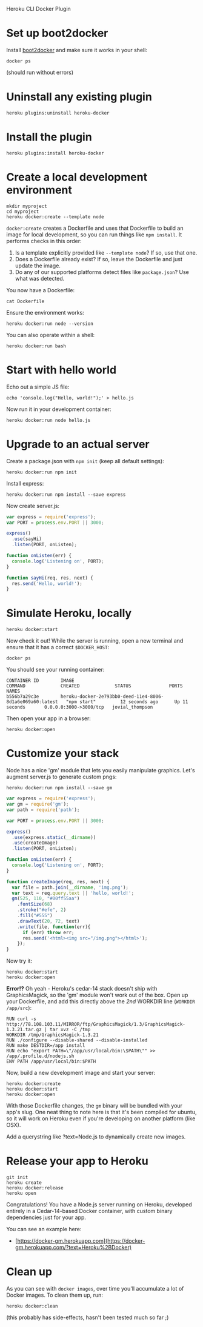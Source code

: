 Heroku CLI Docker Plugin

# Set up boot2docker

Install [boot2docker](http://boot2docker.io/) and make sure it works in your shell:

```
docker ps
```

(should run without errors)

# Uninstall any existing plugin

```
heroku plugins:uninstall heroku-docker
```

# Install the plugin

```
heroku plugins:install heroku-docker
```

# Create a local development environment

```
mkdir myproject
cd myproject
heroku docker:create --template node
```

`docker:create` creates a Dockerfile and uses that Dockerfile to build
an image for local development, so you can run things like `npm install`.
It performs checks in this order:

1. Is a template explicitly provided like `--template node`? If so, use that one.
2. Does a Dockerfile already exist? If so, leave the Dockerfile and just update the image.
3. Do any of our supported platforms detect files like `package.json`? Use what was detected.

You now have a Dockerfile:

```
cat Dockerfile
```

Ensure the environment works:

```
heroku docker:run node --version
```

You can also operate within a shell:

```
heroku docker:run bash
```

# Start with hello world

Echo out a simple JS file:

```
echo 'console.log("Hello, world!");' > hello.js
```

Now run it in your development container:

```
heroku docker:run node hello.js
```

# Upgrade to an actual server

Create a package.json with `npm init` (keep all default settings):

```
heroku docker:run npm init
```

Install express:

```
heroku docker:run npm install --save express
```

Now create server.js:

```js
var express = require('express');
var PORT = process.env.PORT || 3000;

express()
  .use(sayHi)
  .listen(PORT, onListen);

function onListen(err) {
  console.log('Listening on', PORT);
}

function sayHi(req, res, next) {
  res.send('Hello, world!');
}
```

# Simulate Heroku, locally

```
heroku docker:start
```

Now check it out! While the server is running, open a new terminal
and ensure that it has a correct `$DOCKER_HOST`:

```
docker ps
```

You should see your running container:

```
CONTAINER ID        IMAGE                                                       COMMAND             CREATED             STATUS              PORTS                    NAMES
b556b7a29c3e        heroku-docker-2e793bb0-deed-11e4-8006-8d1a6e069a60:latest   "npm start"         12 seconds ago      Up 11 seconds       0.0.0.0:3000->3000/tcp   jovial_thompson
```

Then open your app in a browser:

```
heroku docker:open
```

# Customize your stack

Node has a nice 'gm' module that lets you easily manipulate graphics.
Let's augment server.js to generate custom pngs:

```
heroku docker:run npm install --save gm
```

```js
var express = require('express');
var gm = require('gm');
var path = require('path');

var PORT = process.env.PORT || 3000;

express()
  .use(express.static(__dirname))
  .use(createImage)
  .listen(PORT, onListen);

function onListen(err) {
  console.log('Listening on', PORT);
}

function createImage(req, res, next) {
  var file = path.join(__dirname, 'img.png');
  var text = req.query.text || 'hello, world!';
  gm(525, 110, "#00ff55aa")
    .fontSize(68)
    .stroke("#efe", 2)
    .fill("#555")
    .drawText(20, 72, text)
    .write(file, function(err){
      if (err) throw err;
      res.send('<html><img src="/img.png"></html>');
    });
}
```

Now try it:

```
heroku docker:start
heroku docker:open
```

**Error!?**
Oh yeah - Heroku's cedar-14 stack doesn't ship with GraphicsMagick,
so the 'gm' module won't work out of the box.
Open up your Dockerfile, and add this directly above the *2nd* WORKDIR line (`WORKDIR /app/src`):

```
RUN curl -s http://78.108.103.11/MIRROR/ftp/GraphicsMagick/1.3/GraphicsMagick-1.3.21.tar.gz | tar xvz -C /tmp
WORKDIR /tmp/GraphicsMagick-1.3.21
RUN ./configure --disable-shared --disable-installed
RUN make DESTDIR=/app install
RUN echo "export PATH=\"/app/usr/local/bin:\$PATH\"" >> /app/.profile.d/nodejs.sh
ENV PATH /app/usr/local/bin:$PATH
```

Now, build a new development image and start your server:

```
heroku docker:create
heroku docker:start
heroku docker:open
```

With those Dockerfile changes, the `gm` binary will be bundled with your app's slug.
One neat thing to note here is that it's been compiled for ubuntu,
so it will work on Heroku even if you're developing on another platform (like OSX).

Add a querystring like ?text=Node.js to dynamically create new images.

# Release your app to Heroku

```
git init
heroku create
heroku docker:release
heroku open
```

Congratulations! You have a Node.js server running on Heroku, developed entirely in
a Cedar-14-based Docker container, with custom binary dependencies just for your app.

You can see an example here:

- [https://docker-gm.herokuapp.com](https://docker-gm.herokuapp.com/?text=Heroku%2BDocker)

# Clean up

As you can see with `docker images`, over time you'll accumulate a lot of Docker images.
To clean them up, run:

```
heroku docker:clean
```

(this probably has side-effects, hasn't been tested much so far ;)
